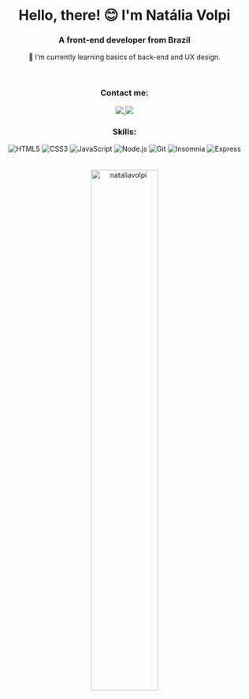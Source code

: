 <div align="center">
  
  <h1> Hello, there! 😊 I'm Natália Volpi </h1>
  
  <h3> A front-end developer from Brazil </h3>
  <p> 🌱 I’m currently learning basics of back-end and UX design. </p>
  <br>
  
  <h3> Contact me: </h3>
  <a href="mailto:nataliavolpi25@gmail.com"> <img src="https://img.shields.io/badge/Gmail-D14836?style=for-the-badge&logo=gmail&logoColor=white"/> </a>
  <a href="https://www.linkedin.com/in/natália-volpi-b9bb61268/" target="_blank"> <img src="https://img.shields.io/badge/LinkedIn-0077B5?style=for-the-badge&logo=linkedin&logoColor=white"/> </a>
  <br>
  
  <h3> Skills: </h3>
  <img src="https://img.shields.io/badge/HTML5-E34F26?style=for-the-badge&logo=html5&logoColor=white" alt="HTML5"/>
  <img src="https://img.shields.io/badge/CSS3-1572B6?style=for-the-badge&logo=css3&logoColor=white" alt="CSS3"/>
  <img src="https://img.shields.io/badge/JavaScript-F7DF1E?style=for-the-badge&logo=javascript&logoColor=black" alt="JavaScript"/>
  <img src="https://img.shields.io/badge/Node.js-43853D?style=for-the-badge&logo=node.js&logoColor=white" alt="Node.js"/>
  <img src="https://img.shields.io/badge/GIT-E44C30?style=for-the-badge&logo=git&logoColor=white" alt="Git"/>
  <img src="https://camo.githubusercontent.com/93ae318132d035a8c007ee1cb244f63a02d87cc0051dfa67323f5bfdc6b222d1/68747470733a2f2f696d672e736869656c64732e696f2f62616467652f496e736f6d6e69612d626c61636b3f7374796c653d666f722d7468652d6261646765266c6f676f3d696e736f6d6e6961266c6f676f436f6c6f723d353834394245" alt="Insomnia"/>
  <img src="https://img.shields.io/badge/Express.js-404D59?style=for-the-badge" alt="Express"/>
  <br>
  <br>
  <br>
  
  <img width="52%" src="https://github-readme-stats.vercel.app/api/top-langs?username=nataliavolpi&show_icons=true&title_color=BC6BFF&text_color=CE8DEC&bg_color=292929&hide_border=true&cache_seconds=1800&locale=en&layout=compact" alt="nataliavolpi"/>
  
</div>
